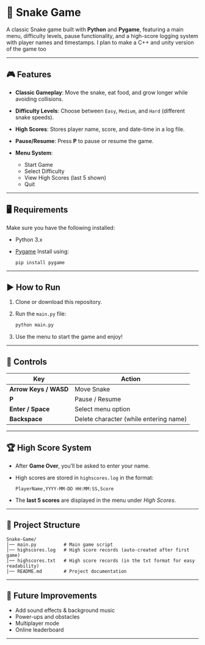 # 🐍 Snake Game

A classic Snake game built with **Python** and **Pygame**, featuring a main menu, difficulty levels, pause functionality, and a high-score logging system with player names and timestamps. I plan to make a C++ and unity version of the game too

---

## 🎮 Features

* **Classic Gameplay**: Move the snake, eat food, and grow longer while avoiding collisions.
* **Difficulty Levels**: Choose between `Easy`, `Medium`, and `Hard` (different snake speeds).
* **High Scores**: Stores player name, score, and date-time in a log file.
* **Pause/Resume**: Press **P** to pause or resume the game.
* **Menu System**:

  * Start Game
  * Select Difficulty
  * View High Scores (last 5 shown)
  * Quit

---

## 🖥️ Requirements

Make sure you have the following installed:

* Python 3.x
* [Pygame](https://www.pygame.org/)
  Install using:

  ```bash
  pip install pygame
  ```

---

## ▶️ How to Run

1. Clone or download this repository.
2. Run the `main.py` file:

   ```bash
   python main.py
   ```
3. Use the menu to start the game and enjoy!

---

## 🎹 Controls

| Key                   | Action                                 |
| --------------------- | -------------------------------------- |
| **Arrow Keys / WASD** | Move Snake                             |
| **P**                 | Pause / Resume                         |
| **Enter / Space**     | Select menu option                     |
| **Backspace**         | Delete character (while entering name) |

---

## 🏆 High Score System

* After **Game Over**, you’ll be asked to enter your name.
* High scores are stored in `highscores.log` in the format:

  ```
  PlayerName,YYYY-MM-DD HH:MM:SS,Score
  ```
* The **last 5 scores** are displayed in the menu under *High Scores*.

---

## 📂 Project Structure

```
Snake-Game/
│── main.py          # Main game script
│── highscores.log   # High score records (auto-created after first game)
│── highscores.txt   # High score records (in the txt format for easy readability)
│── README.md        # Project documentation
```

---

## 🚀 Future Improvements

* Add sound effects & background music
* Power-ups and obstacles
* Multiplayer mode
* Online leaderboard

---

